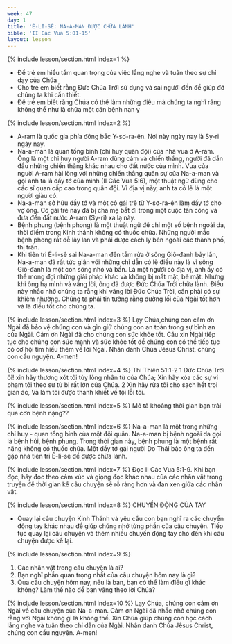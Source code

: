 ```yaml
---
week: 47
day: 1
title: 'Ê-LI-SÊ: NA-A-MAN ĐƯỢC CHỮA LÀNH'
bible: 'II Các Vua 5:01-15'
layout: lesson
---
```



{% include lesson/section.html index=1 %}
- Để trẻ em hiểu tầm quan trọng của việc lắng nghe và tuân theo sự chỉ dạy của Chúa
- Cho trẻ em biết rằng Đức Chúa Trời sử dụng và sai người đến để giúp đỡ chúng ta khi cần thiết.
- Để trẻ em biết rằng Chúa có thể làm những điều mà chúng ta nghĩ rằng không thể như là chữa một căn bệnh nan y


{% include lesson/section.html index=2 %}
- A-ram là quốc gia phía đông bắc Y-sơ-ra-ên. Nơi này ngày nay là Sy-ri ngày nay.
- Na-a-man là quan tổng binh (chỉ huy quân đội) của nhà vua ở A-ram. Ông là một chỉ huy người A-ram dũng cảm và chiến thắng, người đã dẫn đầu những chiến thắng khác nhau cho đất nước của mình. Vua của người A-ram hài lòng với những chiến thắng quân sự của Na-a-man và gọi anh ta là đầy tớ của mình (II Các Vua 5:6), một thuật ngữ dùng cho các sĩ quan cấp cao trong quân đội. Vì địa vị này, anh ta có lẽ là một người giàu có.
- Na-a-man sở hữu đầy tớ và một cô gái trẻ từ Y-sơ-ra-ên làm đầy tớ cho vợ ông. Cô gái trẻ này đã bị cha mẹ bắt đi trong một cuộc tấn công và đưa đến đất nước A-ram (Sy-ri) xa lạ này.
- Bệnh phung (bệnh phong) là một thuật ngữ để chỉ một số bệnh ngoài da, thời điểm trong Kinh thánh không có thuốc chữa. Những người mắc bệnh phong rất dễ lây lan và phải được cách ly bên ngoài các thành phố, thị trấn.
- Khi tiên tri Ê-li-sê sai Na-a-man đến tắm rửa ở sông Giô-đanh bảy lần, Na-a-man đã rất tức giận với những chỉ dẫn có lẽ điều này là vì sông Giô-đanh là một con sông nhỏ và bẩn. Là một người có địa vị, anh ấy có thể mong đợi những giải pháp khác và không bị mất mặt, bẻ mặt. Nhưng khi ông hạ mình và vâng lời, ông đã được Đức Chúa Trời chữa lành. Điều này nhắc nhở chúng ta rằng khi vâng lời Đức Chúa Trời, cần phải có sự khiêm nhường. Chúng ta phải tin tưởng rằng đường lối của Ngài tốt hơn và là điều tốt cho chúng ta.


{% include lesson/section.html index=3 %}
Lạy Chúa,chúng con cảm ơn Ngài đã bảo vệ chúng con và gìn giữ chúng con an toàn trong sự bình an của Ngài. Cảm ơn Ngài đã cho chúng con sức khỏe tốt. Cầu xin Ngài tiếp tục cho chúng con sức mạnh và sức khỏe tốt để chúng con có thể tiếp tục có cơ hội tìm hiểu thêm về lời Ngài. Nhân danh Chúa Jêsus Christ, chúng con cầu nguyện. A-men!


{% include lesson/section.html index=4 %}
Thi Thiên 51:1-2
1 Đức Chúa Trời ôi! xin hãy thương xót tôi tùy lòng nhân từ của Chúa; Xin hãy xóa các sự vi phạm tôi theo sự từ bi rất lớn của Chúa. 2 Xin hãy rửa tôi cho sạch hết trọi gian ác, Và làm tôi được thanh khiết về tội lỗi tôi.


{% include lesson/section.html index=5 %}
Mô tả khoảng thời gian bạn trải qua cơn bệnh nặng??



{% include lesson/section.html index=6 %}
Na-a-man là một trong những chỉ huy - quan tổng binh của một đội quân. Na-a-man bị bệnh ngoài da gọi là bệnh hủi, bệnh phung. Trong thời gian này, bệnh phung là một bệnh rất nặng không có thuốc chữa. Một đầy tớ gái người Do Thái bảo ông ta đến gặp nhà tiên tri Ê-li-sê để được chữa lành.


{% include lesson/section.html index=7 %}
Đọc II Các Vua 5:1-9. Khi bạn đọc, hãy đọc theo cảm xúc và giọng đọc khác nhau của các nhân vật trong truyện để thời gian kể câu chuyện sẽ rõ ràng hơn và đan xen giữa các nhân vật.



{% include lesson/section.html index=8 %}
CHUYỂN ĐỘNG CỦA TAY
- Quay lại câu chuyện Kinh Thánh và yêu cầu con bạn nghĩ ra các chuyển động tay khác nhau để giúp chúng nhớ từng phần của câu chuyện. Tiếp tục quay lại câu chuyện và thêm nhiều chuyển động tay cho đến khi câu chuyện được kể lại.


{% include lesson/section.html index=9 %}
1. Các nhân vật trong câu chuyện là ai?
2. Bạn nghĩ phần quan trọng nhất của câu chuyện hôm nay là gì?
3. Qua câu chuyện hôm nay, nếu là bạn, bạn có thể làm điều gì khác không? Làm thế nào để bạn vâng theo lời Chúa?


{% include lesson/section.html index=10 %}
Lạy Chúa, chúng con cảm ơn Ngài về câu chuyện của Na-a-man. Cảm ơn Ngài đã nhắc nhở chúng con rằng với Ngài không gì là không thể. Xin Chúa giúp chúng con học cách lắng nghe và tuân theo chỉ dẫn của Ngài. Nhân danh Chúa Jêsus Christ, chúng con cầu nguyện. A-men!
